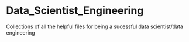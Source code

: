 # Data_Scientist_Engineering

Collections of all the helpful files for being a sucessful data scientist/data engineering

